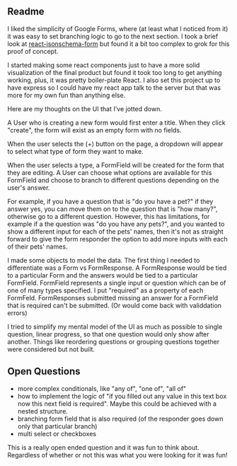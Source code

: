 ## Readme

I liked the simplicity of Google Forms, where (at least what I noticed from it) it was easy to set branching logic to go to the next section. I took a brief look at [react-jsonschema-form](https://react-jsonschema-form.readthedocs.io/en/latest/) but found it a bit too complex to grok for this proof of concept.

I started making some react components just to have a more solid visualization of the final product but found it took too long to get anything working, plus, it was pretty boiler-plate React. I also set this project up to have express so I could have my react app talk to the server but that was more for my own fun than anything else.

Here are my thoughts on the UI that I've jotted down.

A User who is creating a new form would first enter a title. When they click "create", the form will exist as an empty form with no fields.

When the user selects the (+) button on the page, a dropdown will appear to select what type of form they want to make.

When the user selects a type, a FormField will be created for the form that they are editing. A User can choose what options are available for this FormField and choose to branch to different questions depending on the user's answer.

For example, if you have a question that is "do you have a pet?" if they answer yes, you can move them on to the question that is "how many?", otherwise go to a different question. However, this has limitations, for example if a the question was "do you have any pets?", and you wanted to show a different input for each of the pets' names, then it's not as straight forward to give the form responder the option to add more inputs with each of their pets' names.

I made some objects to model the data. The first thing I needed to differentiate was a Form vs FormResponse. A FormResponse would be tied to a particular Form and the answers would be tied to a particular FormField. FormField represents a single input or question which can be of one of many types specified. I put "required" as a property of each FormFeld. FormResponses submitted missing an answer for a FormField that is required can't be submitted. (Or would come back with validdation errors)

I tried to simplify my mental model of the UI as much as possible to single question, linear progress, so that one question would only show after another. Things like reordering questions or grouping questions together were considered but not built.

## Open Questions

- more complex conditionals, like "any of", "one of", "all of"
- how to implement the logic of "if you filled out any value in this text box now this next field is required". Maybe this could be achieved with a nested structure.
- branching form field that is also required (of the responder goes down only that particular branch)
- multi select or checkboxes

This is a really open ended question and it was fun to think about. Regardless of whether or not this was what you were looking for it was fun!
